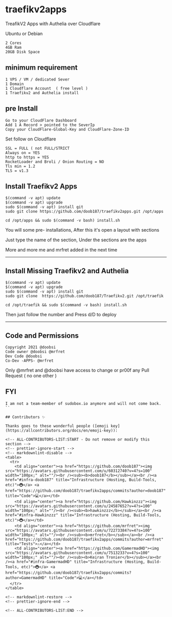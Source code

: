 # traefikv2apps
TreafikV2 Apps with Authelia over Cloudflare


Ubuntu or Debian
```
2 Cores
4GB Ram
20GB Disk Space
```

## minimum requirement
```
1 VPS / VM / dedicated Sever
1 Domain
1 Cloudflare Account  ( free level )
1 Traefikv2 and Authelia install
```

## pre Install

```
Go to your CloudFlare Dashboard
Add 1 A Record > pointed to the SeverIp
Copy your CloudFlare-Global-Key and CloudFlare-Zone-ID
```

Set follow on Cloudflare
```
SSL = FULL ( not FULL/STRICT
Always on = YES
http to https = YES
RocketLoader and Broli / Onion Routing = NO
Tls min = 1.2
TLS = v1.3
```

## Install Traefikv2 Apps

```
$(command -v apt) update
$(command -v apt) upgrade 
sudo $(command -v apt) install git
sudo git clone https://github.com/doob187/traefikv2apps.git /opt/apps

cd /opt/apps && sudo $(command -v bash) install.sh
```
You will some pre- installations,
After this it's open a layout with sections

Just type the name of the section, 
Under the sections are the apps

More and more me and mrfret added in the next time



---

## Install Missing Traefikv2 and Authelia 

```
$(command -v apt) update
$(command -v apt) upgrade 
sudo $(command -v apt) install git
sudo git clone  https://github.com/doob187/Traefikv2.git /opt/traefik

cd /opt/traefik && sudo $(command -v bash) install.sh
```
Then just follow the number and Press d/D to deploy




---

## Code and Permissions 
```
Copyright 2021 @doobsi 
Code owner @doobsi @mrfret
Dev Code @doobsi 
Co-Dev -APPS- @mrfret
```

Only @mrfret and @doobsi have access
to change or pr00f any Pull Request
( no one other )


## FYI
```
I am not a team-member of sudobox.io anymore and will not come back.
``

## Contributors ✨

Thanks goes to these wonderful people ([emoji key](https://allcontributors.org/docs/en/emoji-key)):

<!-- ALL-CONTRIBUTORS-LIST:START - Do not remove or modify this section -->
<!-- prettier-ignore-start -->
<!-- markdownlint-disable -->
<table>
  <tr>
    <td align="center"><a href="https://github.com/doob187"><img src="https://avatars.githubusercontent.com/u/60312740?v=4?s=100" width="100px;" alt=""/><br /><sub><b>doob187</b></sub></a><br /><a href="#infra-doob187" title="Infrastructure (Hosting, Build-Tools, etc)">🚇</a> <a href="https://github.com/doob187/traefikv2apps/commits?author=doob187" title="Code">💻</a></td>
    <td align="center"><a href="https://github.com/Hawkinzzz"><img src="https://avatars.githubusercontent.com/u/24587652?v=4?s=100" width="100px;" alt=""/><br /><sub><b>hawkinzzz</b></sub></a><br /><a href="#infra-Hawkinzzz" title="Infrastructure (Hosting, Build-Tools, etc)">🚇</a></td>
    <td align="center"><a href="https://github.com/mrfret"><img src="https://avatars.githubusercontent.com/u/72273384?v=4?s=100" width="100px;" alt=""/><br /><sub><b>mrfret</b></sub></a><br /><a href="https://github.com/doob187/traefikv2apps/commits?author=mrfret" title="Tests">⚠️</a></td>
    <td align="center"><a href="https://github.com/GamermadHD"><img src="https://avatars.githubusercontent.com/u/7513233?v=4?s=100" width="100px;" alt=""/><br /><sub><b>Keiran Tronier</b></sub></a><br /><a href="#infra-GamermadHD" title="Infrastructure (Hosting, Build-Tools, etc)">🚇</a> <a href="https://github.com/doob187/traefikv2apps/commits?author=GamermadHD" title="Code">💻</a></td>
  </tr>
</table>

<!-- markdownlint-restore -->
<!-- prettier-ignore-end -->

<!-- ALL-CONTRIBUTORS-LIST:END -->
